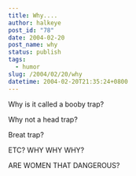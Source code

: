 ```yaml
---
title: Why....
author: halkeye
post_id: "78"
date: 2004-02-20
post_name: why
status: publish
tags:
  - humor
slug: /2004/02/20/why
datetime: 2004-02-20T21:35:24+0800
---
```


Why is it called a booby trap?

Why not a head trap?

Breat trap?

ETC? WHY WHY WHY?  

ARE WOMEN THAT DANGEROUS?